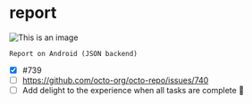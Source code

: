 # report

![This is an image](https://github.com/petrzavadski/report/blob/main/image.jpg?raw=true)

`Report on Android (JSON backend)`
- [x] #739
- [ ] https://github.com/octo-org/octo-repo/issues/740
- [ ] Add delight to the experience when all tasks are complete :tada:
